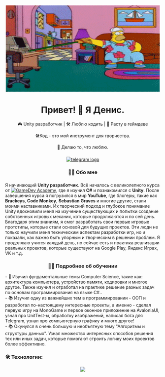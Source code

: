 <br clear="both">

<div align="center">
  <img height="280" width="500" src="https://github.com/DenisPavlov0/DenisPavlov0/blob/main/epU.gif"/>
</div>

###

<h1 align="center">Привет! 👋 Я Денис.</h1>
<p align="center">🎮 Unity разработчик | 🛠️ Люблю кодить | 🌱 Расту в геймдеве</p>
<p align="center">🛠️Код - это мой инструмент для творчества.</p>
<p align="center">🌟 Делаю то, что люблю.</p>

###

<div align="center">
  <a href="https://t.me/Scribe13" target="_blank">
    <img src="https://img.shields.io/static/v1?message=Telegram&logo=telegram&label=&color=2CA5E0&logoColor=white&labelColor=&style=for-the-badge" height="25" alt="telegram logo"  />
  </a>
</div>

###
<h3 align="center">👨‍💻  Обо мне</h3>

###
<p align="left">Я начинающий <strong>Unity разработчик</strong>. Всё началось с великолепного курса от <a href="https://gamedev-academy.com"><img src="https://img.shields.io/badge/GameDev%20Academy-0077B5?style=for-the-badge&logo=Academy&logoColor=white" alt="GameDev Academy"></a>, где я изучил <strong>C#</strong> и познакомился с <strong>Unity</strong>. После завершения курса я погрузился в мир <strong>YouTube</strong>, где блогеры, такие как <strong>Brackeys</strong>, <strong>Code Monkey</strong>, <strong>Sebastian Graves</strong> и многие другие, стали моими наставниками. Их творческий подход и глубокое понимание Unity вдохновили меня на изучение существующих и попытки создание собственных игровых механик, которые продолжаются и по сей день. Благодаря этим знаниям, я смог разработать свои первые игровые прототипы, которые стали основой для будущих проектов. Эти люди не только научили меня техническим аспектам разработки игр, но и показали, как важно быть упорным и творческим в решении проблем. Я продолжаю учится каждый день, но сейчас есть и практика реализации реальных проектов, которые существуют на Google Play, Яндекс Играх, VK и т.д.</p>

<h3 align="center">👨‍💻  Подробнее об обучении</h3>

<p>- 🔭 Изучил фундаментальные темы Computer Science, такие как: архитектура компьютера, устройство памяти, кодировки и многое другое. Также изучил и отработал на практике решение разных задач по основам программирования на языке C#..<br>- 📚 Изучил одну из важнейших тем в программировании - ООП и разработал по-настоящему интересные проекты, а именно - сделал первую игру на MonoGame и первое оконное приложение на AvaloniaUI, узнал про UnitTest-ы, обработку изображений, написал бота для Telegram, узнал про компьютерную графику и много другое!<br>- 📚 Окунулся в очень большую и необъятную тему "Алгоритмы и структуры данных". Узнал множество интересных способов решения тех или иных задач, которые помогают строить логику моих проектов более эффективно.</p>

<h3 align=“center”>🛠 Технологии:</h3>

<p align="center">
  <a href="https://skillicons.dev">
    <img src="https://skillicons.dev/icons?i=cs,rider,unity,git,github,figma,notion,blender,sublime" />
  </a>
</p>



